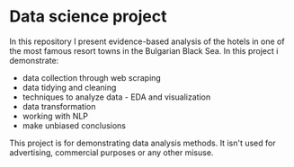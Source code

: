 # Data science project 

In this repository I present evidence-based analysis of the hotels in one of the most famous resort towns in the Bulgarian Black Sea. 
In this project i demonstrate:
- data collection through web scraping
- data tidying and cleaning
- techniques to analyze data - EDA and visualization
- data transformation
- working with NLP
- make unbiased conclusions
  
This project is for demonstrating data analysis methods. It isn't used for advertising, commercial purposes or any other misuse.

